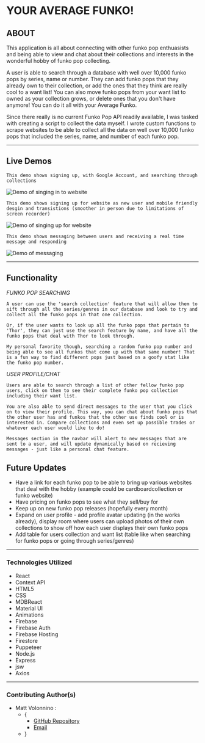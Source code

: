# YOUR AVERAGE FUNKO!

## ABOUT

This application is all about connecting with other funko pop enthuasists and being able to view and chat about their collections and interests in the wonderful hobby of funko pop collecting.

A user is able to search through a database with well over 10,000 funko pops by series, name or number. They can add funko pops that they already own to their collection, or add the ones that they think are really cool to a want list! You can also move funko pops from your want list to owned as your collection grows, or delete ones that you don't have anymore! You can do it all with your Average Funko.

Since there really is no current Funko Pop API readily available, I was tasked with creating a script to collect the data myself. I wrote custom functions to scrape websites to be able to collect all the data on well over 10,000 funko pops that included the series, name, and number of each funko pop.

---

## Live Demos

    This demo shows signing up, with Google Account, and searching through collections

![Demo of singing in to website](src/assets/yaf-signin.gif)

    This demo shows signing up for website as new user and mobile friendly desgin and transistions (smoother in person due to limitations of screen recorder)

![Demo of singing up for website](src/assets/yaf-signup.gif)

    This demo shows messaging between users and receiving a real time message and responding

![Demo of messaging](sr/../src/assets/yaf-messaging.gif)

---

## Functionality

_FUNKO POP SEARCHING_

    A user can use the 'search collection' feature that will allow them to sift through all the series/genres in our database and look to try and collect all the funko pops in that one collection.

    Or, if the user wants to look up all the funko pops that pertain to 'Thor', they can just use the search feature by name, and have all the funko pops that deal with Thor to look through.

    My personal favorite though, searching a random funko pop number and being able to see all funkos that come up with that same number! That is a fun way to find different pops just based on a goofy stat like the funko pop number.

_USER PROFILE/CHAT_

    Users are able to search through a list of other fellow funko pop users, click on them to see their complete funko pop collection including their want list.

    You are also able to send direct messages to the user that you click on to view their profile. This way, you can chat about funko pops that the other user has and funkos that the other use finds cool or is interested in. Compare collections and even set up possible trades or whatever each user would like to do!

    Messages section in the navbar will alert to new messages that are sent to a user, and will update dynamically based on recieving messages - just like a personal chat feature.

## Future Updates

- Have a link for each funko pop to be able to bring up various websites that deal with the hobby (example could be cardboardcollection or funko website)
- Have pricing on funko pops to see what they sell/buy for
- Keep up on new funko pop releases (hopefully every month)
- Expand on user profile - add profile avatar updating (in the works already), display room where users can upload photos of their own collections to show off how each user displays their own funko pops
- Add table for users collection and want list (table like when searching for funko pops or going through series/genres)

---

### Technologies Utilized

- React
- Context API
- HTML5
- CSS
- MDBReact
- Material UI
- Animations
- Firebase
- Firebase Auth
- Firebase Hosting
- Firestore
- Puppeteer
- Node.js
- Express
- jsw
- Axios

---

### Contributing Author(s)

- Matt Volonnino :
  - {
    - [GitHub Repository](https://github.com/mvolonnino)
    - [Email](mailto:mvolonnino12@gmail.com)
  - }
